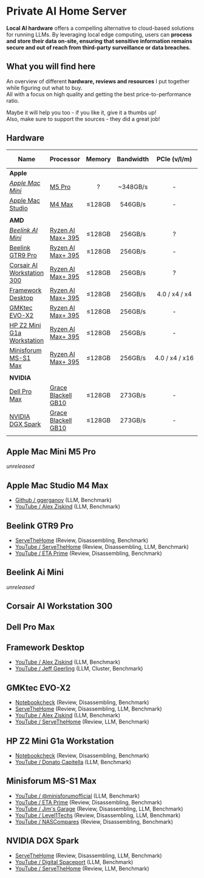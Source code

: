 # Private AI Home Server

**Local AI hardware** offers a compelling alternative to cloud-based solutions for running LLMs.
By leveraging local edge computing, users can **process and store their data on-site,
ensuring that sensitive information remains secure and out of reach from third-party surveillance or data breaches.**

## What you will find here

An overview of different **hardware, reviews and resources** I put together while figuring out what to buy.\
All with a focus on high quality and getting the best price-to-performance ratio.

Maybe it will help you too - if you like it, give it a thumbs up!\
Also, make sure to support the sources - they did a great job!

## Hardware

| Name                                         | Processor                                     | Memory | Bandwidth |  PCIe (v/l/m)  | Ethernet  | Fan Noise (idle/load) |
| -------------------------------------------- | --------------------------------------------- | :----: | :-------: | :------------: | :-------: | :-------------------: |
| **Apple**                                    |                                               |        |           |                |           |                       |
| _[Apple Mac Mini][apple-mini-m5-pro]_        | [M5 Pro][apple-mini-m5-pro]                   |   ?    | ~348GB/s  |       -        |    10G    |        0db / ?        |
| [Apple Mac Studio][apple-studio-m4-max]      | [M4 Max][apple-studio-m4-max]                 | ≤128GB |  546GB/s  |       -        |    10G    |      0db / 44db       |
|                                              |                                               |        |           |                |           |                       |
| **AMD**                                      |                                               |        |           |                |           |                       |
| _[Beelink AI Mini][beelink-ai-mini]_         | [Ryzen AI Max+ 395][amd-strix-halo]           | ≤128GB |  256GB/s  |       ?        |     ?     |           ?           |
| [Beelink GTR9 Pro][beelink-gtr9-pro]         | [Ryzen AI Max+ 395][amd-strix-halo]           | ≤128GB |  256GB/s  |       -        | 10G (2x)  |           ?           |
| [Corsair AI Workstation 300][corsair-ai-300] | [Ryzen AI Max+ 395][amd-strix-halo]           | ≤128GB |  256GB/s  |       ?        |   2.5G    |           ?           |
| [Framework Desktop][framework-desktop]       | [Ryzen AI Max+ 395][amd-strix-halo]           | ≤128GB |  256GB/s  | 4.0 / x4 / x4  |    5G     |      0dB / 48dB       |
| [GMKtec EVO-X2][gmktec-evo-x2]               | [Ryzen AI Max+ 395][amd-strix-halo]           | ≤128GB |  256GB/s  |       -        |   2.5G    |      27dB / 55dB      |
| [HP Z2 Mini G1a Workstation][hp-z2-mini]     | [Ryzen AI Max+ 395][amd-strix-halo]           | ≤128GB |  256GB/s  |       -        |   2.5G    |      32dB / 67dB      |
| [Minisforum MS-S1 Max][minisforum-s1max]     | [Ryzen AI Max+ 395][amd-strix-halo]           | ≤128GB |  256GB/s  | 4.0 / x4 / x16 | 10G (2x)  |           ?           |
|                                              |                                               |        |           |                |           |                       |
| **NVIDIA**                                   |                                               |        |           |                |           |                       |
| [Dell Pro Max][dell-pro-max]                 | [Grace Blackell GB10][nvidia-grace-blackwell] | ≤128GB |  273GB/s  |       -        | 200G (2x) |           ?           |
| [NVIDIA DGX Spark][nvidia-dgx-spark]         | [Grace Blackell GB10][nvidia-grace-blackwell] | ≤128GB |  273GB/s  |       -        | 200G (2x) |           ?           |
|                                              |                                               |        |           |                |           |                       |

<!-- npus -->

[amd-strix-halo]: https://www.amd.com/en/products/processors/laptop/ryzen/ai-300-series/amd-ryzen-ai-max-plus-395.html
[apple-studio-m4-max]: https://www.apple.com/shop/buy-mac/mac-studio/apple-m4-max-with-14-core-cpu-32-core-gpu-16-core-neural-engine-36gb-memory-512gb
[apple-mini-m5-pro]: https://www.apple.com/shop/buy-mac/mac-mini/apple-m5-pro-chip-with-12-core-cpu-16-core-gpu-24gb-memory-512gb
[nvidia-grace-blackwell]: https://www.nvidia.com/en-us/data-center/technologies/blackwell-architecture/

<!-- products -->

[beelink-ai-mini]: https://x.com/Beelinkofficial/status/1920082850311029142
[beelink-gtr9-pro]: https://www.bee-link.com/en/products/beelink-gtr9-pro-amd-ryzen-ai-max-395
[corsair-ai-300]: https://www.corsair.com/us/en/p/gaming-computers/cs-9080002-na/corsair-ai-workstation-300
[dell-pro-max]: https://www.dell.com/en-us/lp/dell-pro-max-nvidia-ai-dev-premier
[framework-desktop]: https://frame.work/en/en/desktop
[gmktec-evo-x2]: https://www.gmktec.com/products/amd-ryzen%E2%84%A2-ai-max-395-evo-x2-ai-mini-pc
[hp-z2-mini]: https://www.hp.com/us-en/workstations/z2-mini-a.html
[minisforum-s1max]: https://minisforumpc.eu/products/minisforum-ms-s1-max-mini-pc
[nvidia-dgx-spark]: https://www.nvidia.com/en-us/products/workstations/dgx-spark/

## Apple Mac Mini M5 Pro

_unreleased_

## Apple Mac Studio M4 Max

- [Github / ggerganov](https://github.com/ggml-org/llama.cpp/discussions/4167) (LLM, Benchmark)
- [YouTube / Alex Ziskind](https://www.youtube.com/watch?v=ZmY35-ifJuo) (LLM, Benchmark)

## Beelink GTR9 Pro

- [ServeTheHome](https://www.servethehome.com/beelink-gtr9-pro-review-amd-ryzen-ai-max-395-system-with-128gb-and-dual-10gbe/) (Review, Disassembling, Benchmark)
- [YouTube / ServeTheHome](https://www.youtube.com/watch?v=pHB3-9AG6tw) (Review, Disassembling, LLM, Benchmark)
- [YouTube / ETA Prime](https://www.youtube.com/watch?v=t6c5RZqo6Do) (Review, Disassembling, Benchmark)

## Beelink Ai Mini

_unreleased_

## Corsair AI Workstation 300

## Dell Pro Max

## Framework Desktop

- [YouTube / Alex Ziskind](https://www.youtube.com/watch?v=ZmY35-ifJuo) (LLM, Benchmark)
- [YouTube / Jeff Geerling](https://www.youtube.com/watch?v=N5xhOqlvRh4) (LLM, Cluster, Benchmark)

## GMKtec EVO-X2

- [Notebookcheck](https://www.notebookcheck.com/Einer-der-besten-Mini-PCs-2025-AMD-Ryzen-AI-Max-395-und-Radeon-8060S-mit-mit-Top-Leistung-im-GMKtec-EVO-X2-getestet.1096325.0.html) (Review, Disassembling, Benchmark)
- [ServeTheHome](https://www.servethehome.com/gmktec-evo-x2-review-an-amd-ryzen-ai-max-395-powerhouse/) (Review, Disassembling, LLM, Benchmark)
- [YouTube / Alex Ziskind](https://www.youtube.com/watch?v=B7GDr-VFuEo) (LLM, Benchmark)
- [YouTube / ServeTheHome](https://www.youtube.com/watch?v=BTIUL-yaY4s) (Review, LLM, Benchmark)

## HP Z2 Mini G1a Workstation

- [Notebookcheck](https://www.notebookcheck.com/HP-Z2-Mini-G1a-mit-AMD-Strix-Halo-im-Test-Kompakte-Workstation-mit-Ryzen-AI-Max-und-Radeon-RX-8060S.1059460.0.html) (Review, Disassembling, Benchmark)
- [YouTube / Donato Capitella](https://www.youtube.com/watch?v=wCBLMXgk3No) (LLM, Benchmark)

## Minisforum MS-S1 Max

- [YouTube / @minisforumofficial](https://www.youtube.com/shorts/xMdFTIH5dRA) (LLM, Benchmark)
- [YouTube / ETA Prime](https://www.youtube.com/watch?v=uIjvpuFzQps) (Review, Disassembling, Benchmark)
- [YouTube / Jim's Garage](https://www.youtube.com/watch?v=LbXwXnXZNzs) (Review, Disassembling, LLM, Benchmark)
- [YouTube / Level1Techs](https://www.youtube.com/watch?v=TvNYpyA1ZGk) (Review, Disassembling, LLM, Benchmark)
- [YouTube / NASCompares](https://www.youtube.com/watch?v=8Ww2bWpVi4Q) (Review, Disassembling, Benchmark)

## NVIDIA DGX Spark

- [ServeTheHome](https://www.servethehome.com/nvidia-dgx-spark-review-the-gb10-machine-is-so-freaking-cool/) (Review, Disassembling, LLM, Benchmark)
- [YouTube / Digital Spaceport](https://www.youtube.com/watch?v=md6a4ENM9pg) (LLM, Benchmark)
- [YouTube / ServeTheHome](https://www.youtube.com/watch?v=rKOoOmIpK3I) (Review, LLM, Benchmark)
